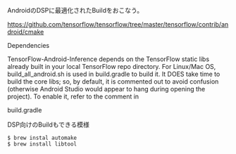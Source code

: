 AndroidのDSPに最適化されたBuildをおこなう。

https://github.com/tensorflow/tensorflow/tree/master/tensorflow/contrib/android/cmake

Dependencies

TensorFlow-Android-Inference depends on the TensorFlow static libs already built in your local TensorFlow repo directory. For Linux/Mac OS, build_all_android.sh is used in build.gradle to build it. It DOES take time to build the core libs; so, by default, it is commented out to avoid confusion (otherwise Android Studio would appear to hang during opening the project). To enable it, refer to the comment in

build.gradle

DSP向けのBuildもできる模様

```
$ brew instal automake
$ brew install libtool
```